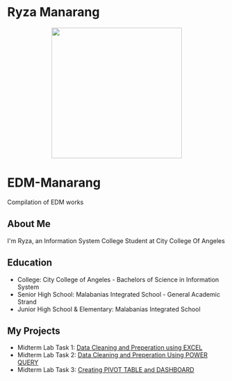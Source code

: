 # Ryza Manarang
<p align="center">
  <img width="300" height="300" src="https://github.com/user-attachments/assets/e887bcfd-da0f-42d2-b43f-5712a7b6dd94">
</p>

# EDM-Manarang
Compilation of EDM works

## About Me
I'm Ryza, an Information System College Student at City College Of Angeles

## Education
- College: City College of Angeles - Bachelors of Science in Information System
- Senior High School: Malabanias Integrated School - General Academic Strand
- Junior High School & Elementary: Malabanias Integrated School

## My Projects
- Midterm Lab Task 1: [Data Cleaning and Preperation using EXCEL](https://ryzamanarang.github.io/Midterm-Task-1/)
- Midterm Lab Task 2: [Data Cleaning and Preperation Using POWER QUERY](https://ryzamanarang.github.io/Midterm-Task-2/)
- Midterm Lab Task 3: [Creating PIVOT TABLE and DASHBOARD](https://ryzamanarang.github.io/Midterm-Task-3/)
